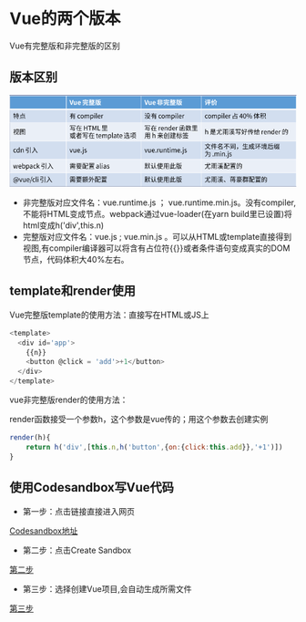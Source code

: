 # Vue的两个版本

Vue有完整版和非完整版的区别

## 版本区别
![版本区别](image/1631605317(1).png)

* 非完整版对应文件名：vue.runtime.js ； vue.runtime.min.js。没有compiler,不能将HTML变成节点。webpack通过vue-loader(在yarn build里已设置)将html变成h('div',this.n)
* 完整版对应文件名：vue.js ; vue.min.js 。可以从HTML或template直接得到视图,有compiler编译器可以将含有占位符{{}}或者条件语句变成真实的DOM节点，代码体积大40%左右。
  
## template和render使用

Vue完整版template的使用方法：直接写在HTML或JS上
```javascript
<template>
  <div id='app'>
    {{n}}
    <button @click = 'add'>+1</button>
  </div>
</template>
```
vue非完整版render的使用方法：

render函数接受一个参数h，这个参数是vue传的；用这个参数去创建实例
```javascript
render(h){
    return h('div',[this.n,h('button',{on:{click:this.add}},'+1')])
}
```

## 使用Codesandbox写Vue代码

* 第一步：点击链接直接进入网页

[Codesandbox地址](https://codesandbox.io/)

* 第二步：点击Create Sandbox
  
[第二步](./image/1631606519(1).png)

* 第三步：选择创建Vue项目,会自动生成所需文件
  
[第三步](/image/1631606779(1).png)